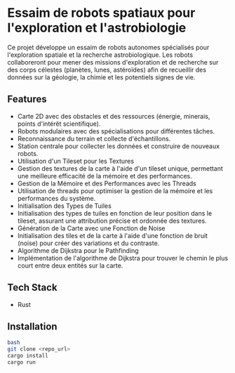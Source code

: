 
# Essaim de robots spatiaux pour l'exploration et l'astrobiologie

Ce projet développe un essaim de robots autonomes spécialisés pour l'exploration spatiale et la recherche astrobiologique. Les robots collaboreront pour mener des missions d'exploration et de recherche sur des corps célestes (planètes, lunes, astéroïdes) afin de recueillir des données sur la géologie, la chimie et les potentiels signes de vie.


## Features

- Carte 2D avec des obstacles et des ressources (énergie, minerais, points d'intérêt scientifique).
- Robots modulaires avec des spécialisations pour différentes tâches.
- Reconnaissance du terrain et collecte d'échantillons.
- Station centrale pour collecter les données et construire de nouveaux robots.
- Utilisation d'un Tileset pour les Textures
- Gestion des textures de la carte à l'aide d'un tileset unique, permettant une meilleure efficacité de la mémoire et des performances.
- Gestion de la Mémoire et des Performances avec les Threads
- Utilisation de threads pour optimiser la gestion de la mémoire et les performances du système.
- Initialisation des Types de Tuiles
- Initialisation des types de tuiles en fonction de leur position dans le tileset, assurant une attribution précise et ordonnée des textures.
- Génération de la Carte avec une Fonction de Noise
- Initialisation des tiles et de la carte à l'aide d'une fonction de bruit (noise) pour créer des variations et du contraste.
- Algorithme de Dijkstra pour le Pathfinding
- Implémentation de l'algorithme de Dijkstra pour trouver le chemin le plus court entre deux entités sur la carte.


## Tech Stack

- Rust


## Installation

```bash
bash
git clone <repo_url>
cargo install
cargo run